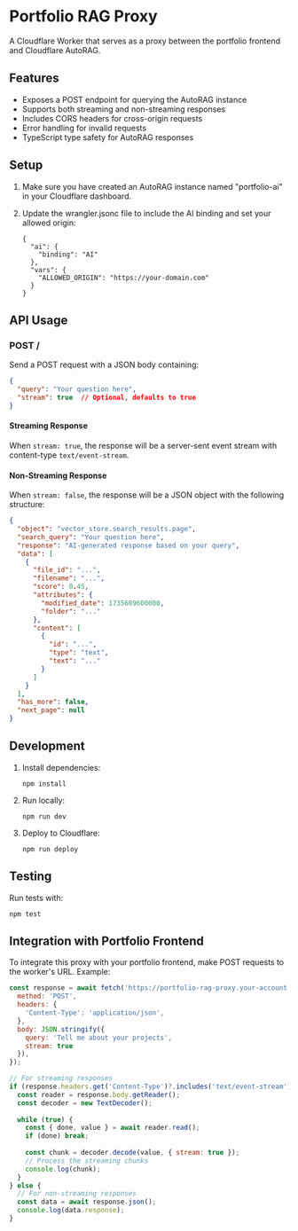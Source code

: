 # Portfolio RAG Proxy

A Cloudflare Worker that serves as a proxy between the portfolio frontend and Cloudflare AutoRAG.

## Features

- Exposes a POST endpoint for querying the AutoRAG instance
- Supports both streaming and non-streaming responses
- Includes CORS headers for cross-origin requests
- Error handling for invalid requests
- TypeScript type safety for AutoRAG responses

## Setup

1. Make sure you have created an AutoRAG instance named "portfolio-ai" in your Cloudflare dashboard.

2. Update the wrangler.jsonc file to include the AI binding and set your allowed origin:
   ```jsonc
   {
     "ai": {
       "binding": "AI"
     },
     "vars": {
       "ALLOWED_ORIGIN": "https://your-domain.com"
     }
   }
   ```

## API Usage

### POST /

Send a POST request with a JSON body containing:

```json
{
  "query": "Your question here",
  "stream": true  // Optional, defaults to true
}
```

#### Streaming Response

When `stream: true`, the response will be a server-sent event stream with content-type `text/event-stream`.

#### Non-Streaming Response

When `stream: false`, the response will be a JSON object with the following structure:

```json
{
  "object": "vector_store.search_results.page",
  "search_query": "Your question here",
  "response": "AI-generated response based on your query",
  "data": [
    {
      "file_id": "...",
      "filename": "...",
      "score": 0.45,
      "attributes": {
        "modified_date": 1735689600000,
        "folder": "..."
      },
      "content": [
        {
          "id": "...",
          "type": "text",
          "text": "..."
        }
      ]
    }
  ],
  "has_more": false,
  "next_page": null
}
```

## Development

1. Install dependencies:
   ```
   npm install
   ```

2. Run locally:
   ```
   npm run dev
   ```

3. Deploy to Cloudflare:
   ```
   npm run deploy
   ```

## Testing

Run tests with:

```
npm test
```

## Integration with Portfolio Frontend

To integrate this proxy with your portfolio frontend, make POST requests to the worker's URL. Example:

```javascript
const response = await fetch('https://portfolio-rag-proxy.your-account.workers.dev', {
  method: 'POST',
  headers: {
    'Content-Type': 'application/json',
  },
  body: JSON.stringify({
    query: 'Tell me about your projects',
    stream: true
  }),
});

// For streaming responses
if (response.headers.get('Content-Type')?.includes('text/event-stream')) {
  const reader = response.body.getReader();
  const decoder = new TextDecoder();
  
  while (true) {
    const { done, value } = await reader.read();
    if (done) break;
    
    const chunk = decoder.decode(value, { stream: true });
    // Process the streaming chunks
    console.log(chunk);
  }
} else {
  // For non-streaming responses
  const data = await response.json();
  console.log(data.response);
}
```